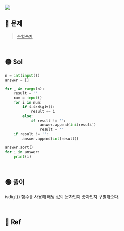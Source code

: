 ![](https://velog.velcdn.com/images/chestnut1044/post/273a24fd-bb77-4c3d-8902-71690bd9c5a4/image.png)


## 🔴 문제
> [수학숙제](https://www.acmicpc.net/problem/2870)


<br/>

## 🟡 Sol
```python
n = int(input())
answer = []

for _ in range(n):
    result = ''
    num = input()
    for i in num:
        if i.isdigit():
            result += i
        else:
            if result != '':
                answer.append(int(result))
                result = ''
    if result != '':
        answer.append(int(result))

answer.sort()
for i in answer:
    print(i)

```
<br/>

## 🟢 풀이
isdigit() 함수를 사용해 해당 값이 문자인지 숫자인지 구별해준다.

<br/>

## 🔵 Ref

